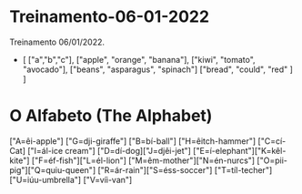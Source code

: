 # Treinamento-06-01-2022

Treinamento 06/01/2022.

- [
    ["a","b","c"],
    ["apple", "orange", "banana"],
    ["kiwi", "tomato", "avocado"],
    ["beans", "asparagus", "spinach"]
    ["bread",  "could",     "red"  ]
]

# O Alfabeto (The Alphabet) 

["A=êi-apple"] ["G=dji-giraffe"]
["B=bí-ball"]  ["H=êitch-hammer"]
["C=cí-Cat]   ["I=ál-ice cream"]
["D=dí-dog]["J=djêi-jet"]
["E=í-elephant"]["K=kêl-kite"]
["F=éf-fish"]["L=él-lion"]
["M=êm-mother"]["N=én-nurcs"]
["O=pii-pig"]["Q=quiu-queen"]
["R=ár-rain"]["S=éss-soccer"]
["T=tíl-techer"]["U=iúu-umbrella"]
["V=víi-van"]
